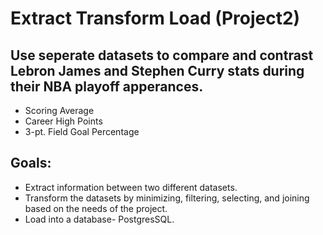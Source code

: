 # Extract Transform Load (Project2)
  ## Use seperate datasets to compare and contrast Lebron James and Stephen Curry stats during their NBA playoff apperances.
  * Scoring Average
  * Career High Points
  * 3-pt. Field Goal Percentage

## Goals:
  * Extract information between two different datasets.
  * Transform the datasets by minimizing, filtering, selecting, and joining based on the needs of the project.
  * Load into a database- PostgresSQL.
